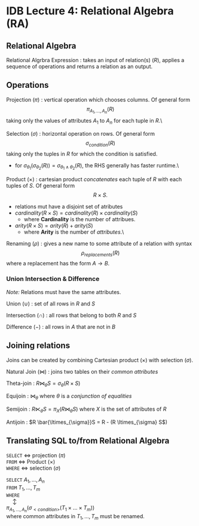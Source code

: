 
# IDB Lecture 4: Relational Algebra (RA)

## Relational Algebra
Relational Algrbra Expression
  : takes an input of relation(s) ($R$), applies a sequence of operations and returns a relation as an output.

## Operations
Projection ($\pi$)
  : vertical operation which chooses columns. Of general form
  $$\pi_{A_1,...,A_n}(R)$$
  taking only the values of attributes $A_1$ to $A_n$ for each tuple in $R$.\

Selection ($\sigma$)
  : horizontal operation on rows. Of general form 
  $$\sigma_{condition}(R)$$
  taking only the tuples in $R$ for which the condition is satisfied.

  - for $\sigma_{\theta_1}(\sigma_{\theta_2}(R)) = \sigma_{\theta_1 \land \theta_2}(R)$, the RHS generally has faster runtime.\
  
Product ($\times$)
  : cartesian product _concatenates_ each tuple of $R$ with each tuples of $S$. Of general form
  $$R \times S.$$ 
  
  - relations mut have a disjoint set of atributes
  - $cardinality(R \times S) = cardinality(R) \times cardinality(S)$
    - where __Cardinality__ is the number of attribues.
  - $arity(R \times S) = arity(R) + arity(S)$
    - where __Arity__ is the number of _attributes_.\

Renaming ($\rho$)
  : gives a new name to some attribute of a relation with syntax 
  $$\rho_{replacements}(R)$$ 
  where a replacement has the form $A \rightarrow B$.

### Union Intersection & Difference
_Note:_ Relations must have the same attributes.

Union ($\cup$)
  : set of all rows in $R$ and $S$

Intersection ($\cap$)
  : all rows that belong to both $R$ and $S$

Difference ($-$)
  : all rows in $A$ that are not in $B$

## Joining relations
Joins can be created by combining Cartesian product $(\times)$ with selection $(\sigma)$.

Natural Join ($\bowtie$)
  : joins two tables on their _common attributes_

Theta-join
  : $R \bowtie_{ \theta} S = \sigma_{\theta}(R \times S$)

Equijoin
  : $\bowtie_{\theta}$ where $\theta$ is a _conjunction of equalities_

Semijoin
  : $R \ltimes_{\theta} S = \pi_X (R \bowtie_{\theta} S)$ where $X$ is the set of attributes of $R$

Antijoin
  : $R \bar{\ltimes_{\sigma}}S = R - (R \ltimes_{\sigma} S$)


## Translating SQL to/from Relational Algebra
`SELECT` $\iff$ projection ($\pi$)\
`FROM`  $\iff$ Product ($\times$)\
`WHERE` $\iff$ selection ($\sigma$)

`SELECT` $A_1, ... , A_n$\
`FROM` $T_1, ... , T_m$\
`WHERE` <condition>\
$\quad \updownarrow$\
$\pi_{A_1,...,A_n}(\sigma_{<condition>}(T_1 \times ... \times T_m))$\
where common attributes in $T_1,...,T_m$ must be renamed.
